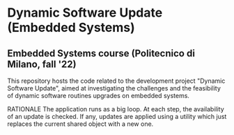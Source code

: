 # Dynamic Software Update (Embedded Systems)

## Embedded Systems course (Politecnico di Milano, fall '22)  

This repository hosts the code related to the development project "Dynamic Software Update", aimed at investigating the challenges and 
the feasibility of dynamic software routines upgrades on embedded systems.   

RATIONALE 
The application runs as a big loop. At each step, the availability of an update is checked. If any, updates are applied using a utility which just replaces the current shared object with a new one. 